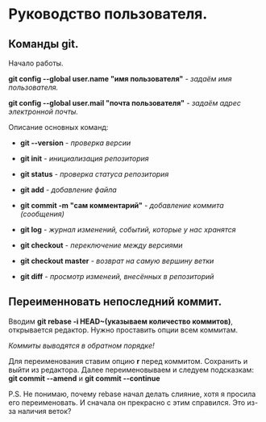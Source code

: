 # Руководство пользователя.
## Команды git.

Начало работы.

**git config --global user.name "имя пользователя"** - *задаём имя пользователя.*

**git config --global user.mail "почта пользователя"** - *задаём адрес электронной почты.*

Описание основных команд:

* __git --version__ - _проверка версии_

* __git init__ - _инициализация репозитория_

* __git status__ - _проверка статуса репозитория_

* __git add__ - _добавление файла_

* __git commit -m "сам комментарий"__ - _добавление коммита (сообщения)_

* __git log__ - _журнал изменений, событий, которые у нас хранятся_

* __git checkout__ - _переключение между версиями_

* __git checkout master__ - _возврат на самую вершину ветки_

* __git diff__ - _просмотр изменеий, внесённых в репозиторий_  

## Переименновать непоследний коммит.

Вводим __git rebase -i HEAD~(указываем количество коммитов)__, открывается редактор. Нужно проставить опции всем коммитам.

*Коммиты выводятся в обратном порядке!*

Для переименования ставим опцию **r** перед коммитом. Сохранить и выйти из редактора. Далее переименовываем и следуем подсказкам: **git commit --amend** и **git commit --continue**




P.S. Не понимаю, почему rebase начал делать слияние, хотя я просила его переименовать. И сначала он прекрасно с этим справился. Это из-за наличия веток?
